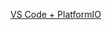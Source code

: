 [VS Code + PlatformIO](https://docs.platformio.org/en/latest/boards/titiva/lptm4c1294ncpdt.html#)


